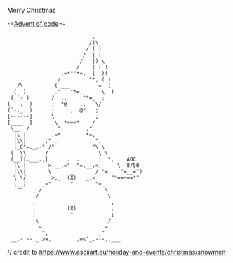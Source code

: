 Merry Christmas 

-=[Advent of code](https://adventofcode.com)=- 

                               .
                              /)\
                             / ( )
                            /  ( (
                           /   |) \
                          /    | ( )
                     ,=*""*=,_ |  )(
                    /         "*, ( )
       /\          ( ___         =  (
      (  )         ."   "*=,      \  )
     ( `- )       /  ,,     "*=_  ;
    ( `-._ )      ;  *@    ,,   \/
    (`-._  )      ;     ,  @*   ;
    [------]      \             ;
    [____  ]       \  *===*    /
     \__  /         ",       ,"
      |\ |        ,=*        *=,
      |\\|      ," .          . ",       
      |_C"=._,-" /"            "\ \     
     (  \\      /                \ \   
     (__)|.___.,|      .  .      |  ",    AOC
      |\ |       >.__,="  "=,__.<,     \  8/50
      |\\|       \      _       / "=,   "=__=")
      \ \/        >,_  (X)   _,<     "*==-==*"
      (__)     _="      "       "=_
       ""     /                    \
             /                      \
            ,           _            ,
            ;          (X)           ;
            ;           "            ;
             \                      /
              =                    =
               ",                ,"
     __,- --._ >=,        ,=<'_.---,,___

// credit to https://www.asciiart.eu/holiday-and-events/christmas/snowmen